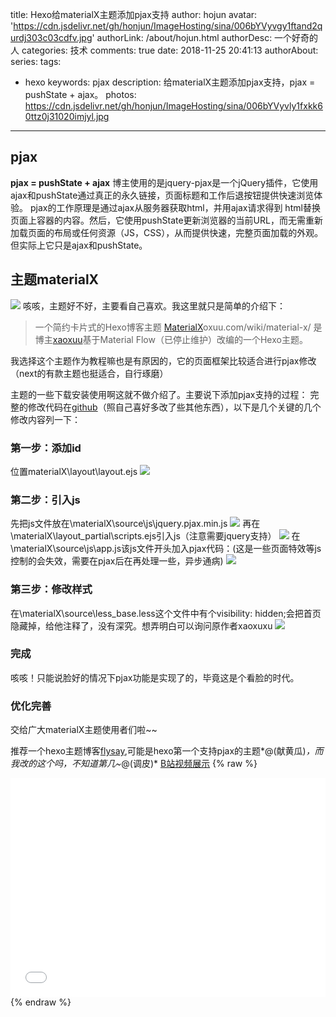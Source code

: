 title: Hexo给materialX主题添加pjax支持
author: hojun
avatar: 'https://cdn.jsdelivr.net/gh/honjun/ImageHosting/sina/006bYVyvgy1ftand2qurdj303c03cdfv.jpg'
authorLink: /about/hojun.html
authorDesc: 一个好奇的人
categories: 技术
comments: true
date: 2018-11-25 20:41:13
authorAbout:
series:
tags:
 - hexo
keywords: pjax
description: 给materialX主题添加pjax支持，pjax = pushState + ajax。
photos: https://cdn.jsdelivr.net/gh/honjun/ImageHosting/sina/006bYVyvly1fxkk60ttz0j31020imjyl.jpg
---
## pjax

**pjax = pushState + ajax**
博主使用的是jquery-pjax是一个jQuery插件，它使用ajax和pushState通过真正的永久链接，页面标题和工作后退按钮提供快速浏览体验。
pjax的工作原理是通过ajax从服务器获取html，并用ajax请求得到 html替换页面上容器的内容。然后，它使用pushState更新浏览器的当前URL，而无需重新加载页面的布局或任何资源（JS，CSS），从而提供快速，完整页面加载的外观。但实际上它只是ajax和pushState。

## 主题materialX

![](https://cdn.jsdelivr.net/gh/honjun/ImageHosting/sina/006bYVyvly1fxkk60ttz0j31020imjyl.jpg)
 咳咳，主题好不好，主要看自己喜欢。我这里就只是简单的介绍下：

> 一个简约卡片式的Hexo博客主题 [MaterialX](https://xaoxuu.com/wiki/material-x/)oxuu.com/wiki/material-x/ 是博主[xaoxuu](https://xaoxuu.com/)基于Material Flow（已停止维护）改编的一个Hexo主题。

我选择这个主题作为教程嘛也是有原因的，它的页面框架比较适合进行pjax修改（next的有款主题也挺适合，自行琢磨）

主题的一些下载安装使用啊这就不做介绍了。主要说下添加pjax支持的过程：
完整的修改代码在[github](https://github.com/honjun/hexo-theme-material-x/tree/pjax)（照自己喜好多改了些其他东西），以下是几个关键的几个修改内容列一下：
### 第一步：添加id
位置materialX\layout\layout.ejs
![](https://cdn.jsdelivr.net/gh/honjun/ImageHosting/sina/006bYVyvly1fxkkv5dbg1j30g00b8dh0.jpg)
### 第二步：引入js
先把js文件放在\materialX\source\js\jquery.pjax.min.js
![](https://cdn.jsdelivr.net/gh/honjun/ImageHosting/sina/006bYVyvly1fxkkwchpxnj306o04hwed.jpg)
再在\materialX\layout\_partial\scripts.ejs引入js（注意需要jquery支持）
![](https://cdn.jsdelivr.net/gh/honjun/ImageHosting/sina/006bYVyvly1fxluzcdx8qj30m60c1taj.jpg)
在\materialX\source\js\app.js该js文件开头加入pjax代码：(这是一些页面特效等js控制的会失效，需要在pjax后在再处理一些，异步通病)
![](https://cdn.jsdelivr.net/gh/honjun/ImageHosting/sina/006bYVyvly1fxlv33ylppj30md0biabb.jpg)
### 第三步：修改样式
在\materialX\source\less\_base.less这个文件中有个visibility: hidden;会把首页隐藏掉，给他注释了，没有深究。想弄明白可以询问原作者xaoxuxu
![](https://cdn.jsdelivr.net/gh/honjun/ImageHosting/sina/006bYVyvly1fxkkysok8ij30cq0c1gm8.jpg)

### 完成
咳咳！只能说脸好的情况下pjax功能是实现了的，毕竟这是个看脸的时代。

### 优化完善
交给广大materialX主题使用者们啦~~

推荐一个hexo主题博客[flysay](https://blog.flysay.com/),可能是hexo第一个支持pjax的主题*@(献黄瓜)*，而我改的这个吗，不知道第几~*@(调皮)*
[B站视频展示](https://www.bilibili.com/video/av36754659/)
{% raw %}
<iframe src="//player.bilibili.com/player.html?aid=36754659&cid=64538767&page=1" scrolling="no" border="0" frameborder="no" framespacing="0" width="100%" height="350px" allowfullscreen="true"> </iframe>
{% endraw %}